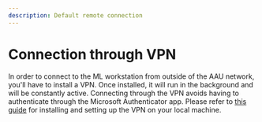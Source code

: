 ```yaml
---
description: Default remote connection
---
```


# Connection through VPN

In order to connect to the ML workstation from outside of the AAU network, you'll have to install a VPN. Once installed, it will run in the background and will be constantly active. Connecting through the VPN avoids having to authenticate through the Microsoft Authenticator app. Please refer to [this guide](https://www.en.its.aau.dk/instructions/VPN/) for installing and setting up the VPN on your local machine.
